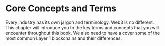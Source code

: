 # Core Concepts and Terms

Every industry has its own jargon and terminology. Web3 is no different. This chapter will introduce you to the key terms and concepts that you will encounter throughout this book.  We also need to have a cover some of the most common Layer 1 blockchains and their differences.